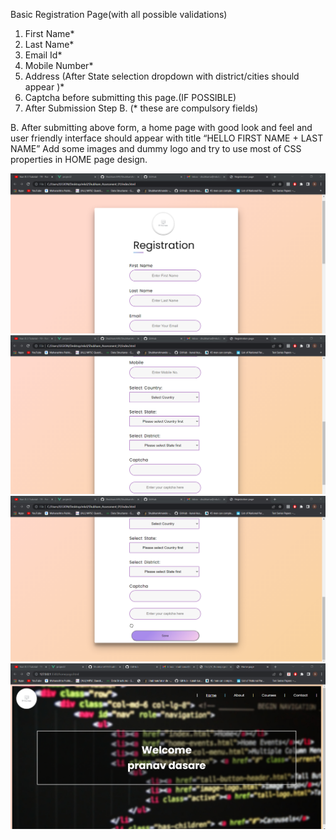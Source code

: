 Basic Registration Page(with all possible validations)

1. First Name*
2. Last Name*
3. Email Id*
4. Mobile Number*
5. Address (After State selection dropdown with district/cities should appear )*
6. Captcha before submitting this page.(IF POSSIBLE)
7. After Submission Step B.
(* these are compulsory fields)

B. After submitting above form, a home page with good look and feel and user friendly interface
should appear with title “HELLO FIRST NAME + LAST NAME”
Add some images and dummy logo and try to use most of CSS properties in HOME page design.

![](https://github.com/ShubhamA99/ShubhamAmande_MKCL_Assesment1/blob/main/images/1.png)
![](https://github.com/ShubhamA99/ShubhamAmande_MKCL_Assesment1/blob/main/images/2.png)
![](https://github.com/ShubhamA99/ShubhamAmande_MKCL_Assesment1/blob/main/images/3.png)
![](https://github.com/ShubhamA99/ShubhamAmande_MKCL_Assesment1/blob/main/images/4.png)